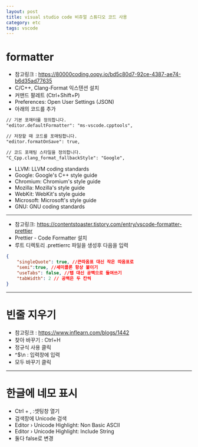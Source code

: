 ```yaml
---
layout: post
title: visual studio code 비쥬얼 스튜디오 코드 사용
category: etc
tags: vscode
---
```


# formatter
* 참고링크 : https://80000coding.oopy.io/bd5c80d7-92ce-4387-ae74-b6d35ad77635
* C/C++, Clang-Format 익스텐션 설치
* 커맨드 팔레트 (Ctrl+Shift+P)
* Preferences: Open User Settings (JSON)
* 아래의 코드를 추가

```markdown
// 기본 포매터를 정의합니다.
"editor.defaultFormatter": "ms-vscode.cpptools",

// 저장할 때 코드를 포매팅합니다.
"editor.formatOnSave": true,

// 코드 포매팅 스타일을 정의합니다.
"C_Cpp.clang_format_fallbackStyle": "Google",
```

* LLVM: LLVM coding standards
* Google: Google's C++ style guide
* Chromium: Chromium's style guide
* Mozilla: Mozilla's style guide
* WebKit: WebKit's style guide
* Microsoft: Microsoft's style guide
* GNU: GNU coding standards

---

* 참고링크: https://contentstoaster.tistory.com/entry/vscode-formatter-prettier
* Prettier - Code Formatter 설치
* 루트 디렉토리 .prettierrc 파일을 생성후 다음을 입력

```json
{
    "singleQuote": true, //큰따옴표 대신 작은 따옴표로
    "semi":true, //세미콜론 항상 붙이기
    "useTabs": false, //탭 대신 공백으로 들여쓰기
    "tabWidth": 2 // 공백은 두 칸씩
}
```

---

# 빈줄 지우기
* 참고링크 : https://www.inflearn.com/blogs/1442
* 찾아 바꾸기 : Ctrl+H
* 정규식 사용 클릭
* ^$\n  :  입력창에 입력
* 모두 바꾸기 클릭

---

# 한글에 네모 표시
- Ctrl + , :셋팅창 열기
- 검색창에 Unicode 검색
- Editor › Unicode Highlight: Non Basic ASCII
- Editor › Unicode Highlight: Include String
- 둘다 false로 변경